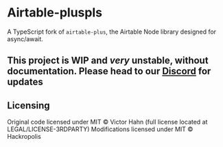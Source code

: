 # Airtable-pluspls

A TypeScript fork of `airtable-plus`, the Airtable Node library designed for async/await.

## This project is WIP and _very_ unstable, without documentation. Please head to our [Discord](https://hackropolis.club/discord) for updates

## Licensing

Original code licensed under MIT © Victor Hahn (full license located at LEGAL/LICENSE-3RDPARTY)
Modifications licensed under MIT © Hackropolis
